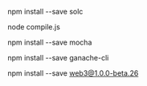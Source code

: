 npm install --save solc

node compile.js

npm install --save mocha

npm install --save ganache-cli

npm install --save web3@1.0.0-beta.26